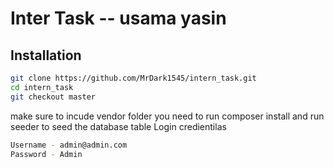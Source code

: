 
# Inter Task -- usama yasin
## Installation


```bash
git clone https://github.com/MrDark1545/intern_task.git
cd intern_task
git checkout master

```
make sure to incude vendor folder you need to run composer install and run seeder to seed the database table
Login credientilas
```bash
Username - admin@admin.com
Password - Admin
```


